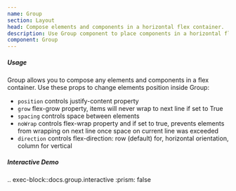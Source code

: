 ```yaml
---
name: Group
section: Layout
head: Compose elements and components in a horizontal flex container.
description: Use Group component to place components in a horizontal flex container.
component: Group
---
```


##### Usage

Group allows you to compose any elements and components in a flex container. Use these props to change elements 
position inside Group:

* `position` controls justify-content property
* `grow` flex-grow property, items will never wrap to next line if set to True
* `spacing` controls space between elements
* `noWrap` controls flex-wrap property and if set to true, prevents elements from wrapping on next line once space on current line was exceeded
* `direction` controls flex-direction: row (default) for, horizontal orientation, column for vertical

##### Interactive Demo

.. exec-block::docs.group.interactive
    :prism: false
